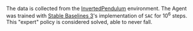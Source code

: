 The data is collected from the [InvertedPendulum](https://gymnasium.farama.org/environments/mujoco/inverted_pendulum/) environment. The Agent was trained with [Stable Baselines 3](https://stable-baselines3.readthedocs.io/en/master/)'s implementation of `SAC` for $10^6$ steps. This "expert" policy is considered solved, able to never fall.
